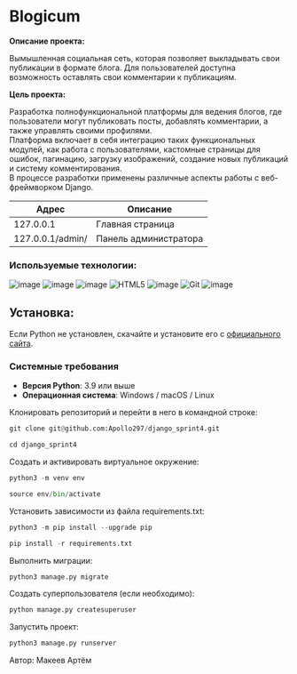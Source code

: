 # Blogicum

**Описание проекта:**

Вымышленная социальная сеть, которая позволяет выкладывать свои публикации в формате блога. Для пользователей доступна возможность оставлять свои комментарии к публикациям.

**Цель проекта:**

Разработка полнофункциональной платформы для ведения блогов, где пользователи могут публиковать посты, добавлять комментарии, а также управлять своими профилями.</br>
Платформа включает в себя интеграцию таких функциональных модулей, как работа с пользователями, кастомные страницы для ошибок, пагинацию, загрузку изображений, создание новых публикаций и систему комментирования.</br>
В процессе разработки применены различные аспекты работы с веб-фреймворком Django.


| Адрес | Описание |
|-------------|-------------|
| 127.0.0.1   | Главная страница   |
| 127.0.0.1/admin/   | Панель администратора  |

### Используемые технологии:
![image](https://img.shields.io/badge/Python-FFD43B?style=for-the-badge&logo=python&logoColor=blue)
![image](https://img.shields.io/badge/SQLite-07405E?style=for-the-badge&logo=sqlite&logoColor=white)
![image](https://img.shields.io/badge/Django-092E20?style=for-the-badge&logo=django&logoColor=green)
![HTML5](https://img.shields.io/badge/html5-%23E34F26.svg?style=for-the-badge&logo=html5&logoColor=white)
![image](https://img.shields.io/badge/VSCode-0078D4?style=for-the-badge&logo=visual%20studio%20code&logoColor=white)
![Git](https://img.shields.io/badge/git-%23F05033.svg?style=for-the-badge&logo=git&logoColor=white)
![image](https://img.shields.io/badge/GitHub-100000?style=for-the-badge&logo=github&logoColor=white)

## Установка:

Если Python не установлен, скачайте и установите его с [официального сайта](https://www.python.org/downloads/).

### Системные требования

- **Версия Python**: 3.9 или выше
- **Операционная система**: Windows / macOS / Linux

Клонировать репозиторий и перейти в него в командной строке:
```python
git clone git@github.com:Apollo297/django_sprint4.git
```
```python
cd django_sprint4
```
Cоздать и активировать виртуальное окружение:
```python
python3 -m venv env
```
```python
source env/bin/activate
```
Установить зависимости из файла requirements.txt:
```python
python3 -m pip install --upgrade pip
```
```python
pip install -r requirements.txt
```
Выполнить миграции:
```python
python3 manage.py migrate
```
Создать суперпользователя (если необходимо):
```python
python manage.py createsuperuser
```
Запустить проект:
```python
python3 manage.py runserver
```
Автор: Макеев Артём
